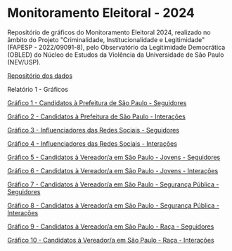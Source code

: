 # Monitoramento Eleitoral - 2024 
Repositório de gráficos do Monitoramento Eleitoral 2024, realizado no âmbito do Projeto "Criminalidade, Institucionalidade e Legitimidade" (FAPESP - 2022/09091-8), pelo Observatório da Legitimidade Democrática (OBLED) do Núcleo de Estudos da Violência da Universidade de São Paulo (NEV/USP).


[Repositório dos dados](https://osf.io/wjpn5/?view_only=50b6efbea00b4117aaa81ea5d9dc0be2)

Relatório 1 - Gráficos

[Gráfico 1 - Candidatos à Prefeitura de São Paulo - Seguidores](https://pabloera.github.io/monitoramentoeleitoral_2024/relatorio1/SP1_bar_fans.html)

[Gráfico 2 - Candidatos à Prefeitura de São Paulo - Interações](https://pabloera.github.io/monitoramentoeleitoral_2024/relatorio1/SP1_INT.html)

[Gráfico 3 - Influenciadores das Redes Sociais - Seguidores](https://pabloera.github.io/monitoramentoeleitoral_2024/relatorio1/INFLU_bar.html)

[Gráfico 4 - Influenciadores das Redes Sociais - Interações](https://pabloera.github.io/monitoramentoeleitoral_2024/relatorio1/INFLU_INT.html)

[Gráfico 5 - Candidatos à Vereador/a em São Paulo - Jovens - Seguidores](https://pabloera.github.io/monitoramentoeleitoral_2024/relatorio1/JOVENS_bar.html)

[Gráfico 6 - Candidatos à Vereador/a em São Paulo - Jovens - Interações](https://pabloera.github.io/monitoramentoeleitoral_2024/relatorio1/JOVENS_INT.html)

[Gráfico 7 - Candidatos à Vereador/a em São Paulo - Segurança Pública - Seguidores](https://pabloera.github.io/monitoramentoeleitoral_2024/relatorio1/SEGURANCA_bar.html)

[Gráfico 8 - Candidatos à Vereador/a em São Paulo - Segurança Pública - Interações](https://pabloera.github.io/monitoramentoeleitoral_2024/relatorio1/SEGURANCA_INT.html)

[Gráfico 9 - Candidatos à Vereador/a em São Paulo - Raça - Seguidores](https://pabloera.github.io/monitoramentoeleitoral_2024/relatorio1/RACA_BAR.html)

[Gráfico 10 - Candidatos à Vereador/a em São Paulo - Raça - Interações](https://pabloera.github.io/monitoramentoeleitoral_2024/relatorio1/RACA_INTER.html)


